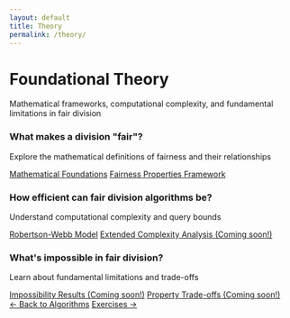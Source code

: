 ```yaml
---
layout: default
title: Theory
permalink: /theory/
---
```


<div class="page-header">
  <h1 class="page-title">Foundational Theory</h1>
  <p class="page-description">Mathematical frameworks, computational complexity, and fundamental limitations in fair division</p>
</div>

<div class="theory-questions">

  <div class="question-block">
    <h3>What makes a division "fair"?</h3>
    <p>Explore the mathematical definitions of fairness and their relationships</p>
    <div class="question-links">
      <a href="{{ '/foundations/' | relative_url }}">Mathematical Foundations</a>
      <a href="{{ '/fairness-properties/' | relative_url }}">Fairness Properties Framework</a>
    </div>
  </div>

  <div class="question-block">
    <h3>How efficient can fair division algorithms be?</h3>
    <p>Understand computational complexity and query bounds</p>
    <div class="question-links">
      <a href="{{ '/theory/robertson-webb-query-model/' | relative_url }}">Robertson-Webb Model</a>
      <a href="/theory/complexity/">Extended Complexity Analysis (Coming soon!)</a>
    </div>
  </div>

  <div class="question-block">
    <h3>What's impossible in fair division?</h3>
    <p>Learn about fundamental limitations and trade-offs</p>
    <div class="question-links">
      <a href="/theory/impossibility/">Impossibility Results (Coming soon!)</a>
      <a href="/theory/tradeoffs/">Property Trade-offs (Coming soon!)</a>
    </div>
  </div>
</div>

<footer class="algorithm-navigation">
  <a href="{{ '/' | relative_url }}" class="nav-button secondary">← Back to Algorithms</a>
  <a href="{{ '/exercises/' | relative_url }}" class="nav-button primary">Exercises →</a>
</footer>